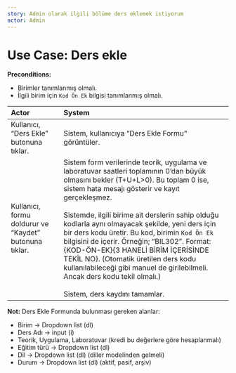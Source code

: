 ```yaml
---
story: Admin olarak ilgili bölüme ders eklemek istiyorum
actor: Admin
---
```


Use Case: Ders ekle
============

**Preconditions:**

- Birimler tanımlanmış olmalı.
- İlgili birim için `Kod Ön Ek` bilgisi tanımlanmış olmalı.

| Actor        | System       |
| :----------- |:-------------|
| Kullanıcı, “Ders Ekle” butonuna tıklar. | Sistem, kullanıcıya “Ders Ekle Formu” görüntüler.|
| Kullanıcı, formu doldurur ve “Kaydet” butonuna tıklar. | Sistem form verilerinde teorik, uygulama ve laboratuvar saatleri toplamının 0’dan büyük olmasını bekler (T+U+L>0). Bu toplam 0 ise, sistem hata mesajı gösterir ve kayıt gerçekleşmez. <br><br> Sistemde, ilgili birime ait derslerin sahip olduğu kodlarla aynı olmayacak şekilde, yeni ders için bir ders kodu üretir. Bu kod, birimin `Kod Ön Ek` bilgisini de içerir. Örneğin; “BIL302”. Format: {KOD-ÖN-EK}{3 HANELİ BİRİM İÇERİSİNDE TEKİL NO}. (Otomatik üretilen ders kodu kullanılabileceği gibi manuel de girilebilmeli. Ancak ders kodu tekil olmalı.)<br><br> Sistem, ders kaydını tamamlar. |

**Not:** Ders Ekle Formunda bulunması gereken alanlar:

- Birim -> Dropdown list (dl)
- Ders Adı -> input (i)
- Teorik, Uygulama, Laboratuvar (kredi bu değerlere göre hesaplanmalı)
- Eğitim türü -> Dropdown list (dl)
- Dil -> Dropdown list (dl) (diller modelinden gelmeli)
- Durum -> Dropdown list (dl) (aktif, pasif, arşiv)
